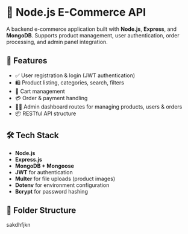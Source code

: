 # 🛒 Node.js E-Commerce API

A backend e-commerce application built with **Node.js**, **Express**, and **MongoDB**. Supports product management, user authentication, order processing, and admin panel integration.

## 🚀 Features

- ✅ User registration & login (JWT authentication)
- 🛍️ Product listing, categories, search, filters
- 🛒 Cart management
- 💳 Order & payment handling
- 🧑‍💼 Admin dashboard routes for managing products, users & orders
- 📦 RESTful API structure

## 🛠️ Tech Stack

- **Node.js**
- **Express.js**
- **MongoDB + Mongoose**
- **JWT** for authentication
- **Multer** for file uploads (product images)
- **Dotenv** for environment configuration
- **Bcrypt** for password hashing

## 📁 Folder Structure
sakdhfjkn

